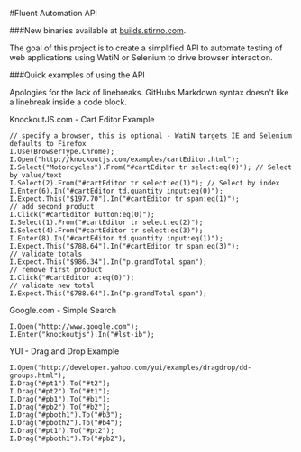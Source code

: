 #Fluent Automation API

###New binaries available at [builds.stirno.com](http://builds.stirno.com/fluentautomation/).

The goal of this project is to create a simplified API to automate testing of web applications using WatiN or Selenium to drive browser interaction.

###Quick examples of using the API

Apologies for the lack of linebreaks. GitHubs Markdown syntax doesn't like a linebreak inside a code block.

KnockoutJS.com - Cart Editor Example
```
// specify a browser, this is optional - WatiN targets IE and Selenium defaults to Firefox
I.Use(BrowserType.Chrome);
I.Open("http://knockoutjs.com/examples/cartEditor.html");
I.Select("Motorcycles").From("#cartEditor tr select:eq(0)"); // Select by value/text
I.Select(2).From("#cartEditor tr select:eq(1)"); // Select by index
I.Enter(6).In("#cartEditor td.quantity input:eq(0)");
I.Expect.This("$197.70").In("#cartEditor tr span:eq(1)");
// add second product
I.Click("#cartEditor button:eq(0)");
I.Select(1).From("#cartEditor tr select:eq(2)");
I.Select(4).From("#cartEditor tr select:eq(3)");
I.Enter(8).In("#cartEditor td.quantity input:eq(1)");
I.Expect.This("$788.64").In("#cartEditor tr span:eq(3)");
// validate totals
I.Expect.This("$986.34").In("p.grandTotal span");
// remove first product
I.Click("#cartEditor a:eq(0)");
// validate new total
I.Expect.This("$788.64").In("p.grandTotal span");
```

Google.com - Simple Search
```
I.Open("http://www.google.com");
I.Enter("knockoutjs").In("#lst-ib");
```

YUI - Drag and Drop Example
```
I.Open("http://developer.yahoo.com/yui/examples/dragdrop/dd-groups.html");
I.Drag("#pt1").To("#t2");
I.Drag("#pt2").To("#t1");
I.Drag("#pb1").To("#b1");
I.Drag("#pb2").To("#b2");
I.Drag("#pboth1").To("#b3");
I.Drag("#pboth2").To("#b4");
I.Drag("#pt1").To("#pt2");
I.Drag("#pboth1").To("#pb2");
```